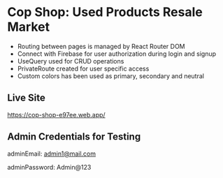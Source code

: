 # Cop Shop: Used Products Resale Market

- Routing between pages is managed by React Router DOM
- Connect with Firebase for user authorization during login and signup 
- UseQuery used for CRUD operations
- PrivateRoute created for user specific access
- Custom colors has been used as primary, secondary and neutral

## Live Site

https://cop-shop-e97ee.web.app/

## Admin Credentials for Testing

adminEmail: admin1@mail.com

adminPassword: Admin@123